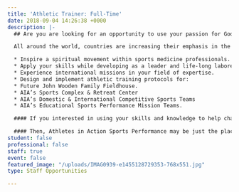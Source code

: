 ```yaml
---
title: 'Athletic Trainer: Full-Time'
date: 2018-09-04 14:26:38 +0000
description: |-
  ## Are you are looking for an opportunity to use your passion for God, love of sports, and your gifts and abilities as an _Athletic Trainer_ to serve the Lord in a cutting edge ministry?

  All around the world, countries are increasing their emphasis in the disciplines of Sports Medicine. Yet AIA Sports Performance brings a different perspective on how we approach the practice and profession.

  * Inspire a spiritual movement within sports medicine professionals.
  * Apply your skills while developing as a leader and life-long laborer for Christ.
  * Experience international missions in your field of expertise.
  * Design and implement athletic training protocols for:
  * Future John Wooden Family Fieldhouse.
  * AIA’s Sports Complex & Retreat Center
  * AIA’s Domestic & International Competitive Sports Teams
  * AIA’s Educational Sports Performance Mission Teams.

  #### If you interested in using your skills and knowledge to help change the world by sharing the love of Jesus Christ through Athletic Training...

  #### Then, Athletes in Action Sports Performance may be just the place for you! 
student: false
professional: false
staff: true
event: false
featured_image: "/uploads/IMAG0939-e1455128729353-768x551.jpg"
type: Staff Opportunities

---
```

